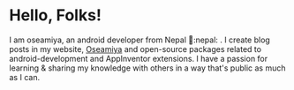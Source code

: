 <h1>Hello, Folks!</h2>
I am oseamiya, an android developer from Nepal 💖:nepal: .
I create blog posts in my website, <a href="https://www.oseamiya.com/"> Oseamiya</a> and open-source packages related to android-development and AppInventor extensions.
I have a passion for learning & sharing my knowledge with others in a way that's public as much as I can.
